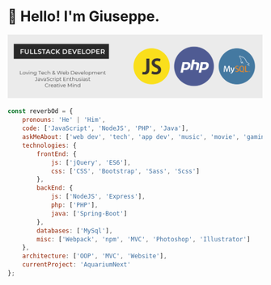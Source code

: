 # :wave: Hello! I'm Giuseppe.

<img src="https://github.com/ReverbOD/ReverbOD/blob/master/gh-header-image.png"/>

<p>
</p>

```javascript
const reverbOd = {
    pronouns: 'He' | 'Him',
    code: ['JavaScript', 'NodeJS', 'PHP', 'Java'],
    askMeAbout: ['web dev', 'tech', 'app dev', 'music', 'movie', 'gaming'],
    technologies: {
        frontEnd: {
            js: ['jQuery', 'ES6'],
            css: ['CSS', 'Bootstrap', 'Sass', 'Scss']
        },
        backEnd: {
            js: ['NodeJS', 'Express'],
            php: ['PHP'],
            java: ['Spring-Boot']
        },
        databases: ['MySql'],
        misc: ['Webpack', 'npm', 'MVC', 'Photoshop', 'Illustrator']
    },
    architecture: ['OOP', 'MVC', 'Website'],
    currentProject: 'AquariumNext'
};
```


<!--
**ReverbOD/ReverbOD** is a ✨ _special_ ✨ repository because its `README.md` (this file) appears on your GitHub profile.

Here are some ideas to get you started:

- 🔭 I’m currently working on ...
- 🌱 I’m currently learning ...
- 👯 I’m looking to collaborate on ...
- 🤔 I’m looking for help with ...
- 💬 Ask me about ...
- 📫 How to reach me: ...
- 😄 Pronouns: ...
- ⚡ Fun fact: ...
-->
